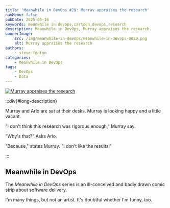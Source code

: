 ```yaml
---
title: 'Meanwhile in DevOps #29: Murray appraises the research'
navMenu: false
pubDate: 2025-05-16
keywords: meanwhile in devops,cartoon,devops,research
description: Meanwhile in DevOps, Murray appraises the research.
bannerImage:
    src: /img/meanwhile-in-devops/meanwhile-in-devops-0029.png
    alt: Murray appraises the research
authors:
    - steve-fenton
categories:
    - Meanwhile in DevOps
tags:
    - DevOps
    - Data
---
```


<a href="#long-description">
<img src="/img/meanwhile-in-devops/meanwhile-in-devops-0029.png" alt="Murray appraises the research" />
</a>

:::div{#long-description}

Murray and Arlo are sat at their desks. Murray is looking happy and a little vacant.

"I don't think this research was rigorous enough," Murray say.

"Why's that?" Asks Arlo.

"Because," states Murray. "I don't like the results."

:::

## Meanwhile in DevOps

The *Meanwhile in DevOps* series is an ill-conceived and badly drawn comic strip about software delivery.

I'm many things, but not an artist. It's doubtful whether I'm funny, too.
